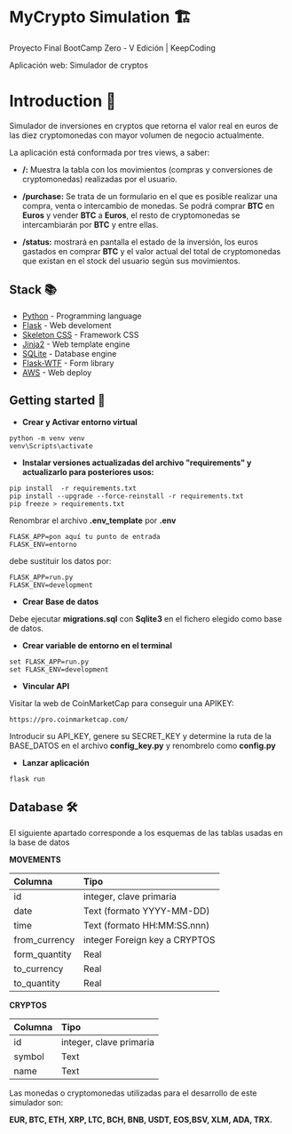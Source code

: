 # MyCrypto Simulation 🏗️

Proyecto Final BootCamp Zero - V Edición | KeepCoding

Aplicación web: Simulador de cryptos 

# Introduction 📃 

Simulador de inversiones en cryptos que retorna el valor real en euros de las
diez cryptomonedas con mayor volumen de negocio actualmente. 

La aplicación está conformada por tres views, a saber:

* **/:** Muestra la tabla con los movimientos (compras y conversiones de cryptomonedas) realizadas por el usuario.

* **/purchase:** Se trata de un formulario en el que es posible realizar una compra, venta o intercambio de monedas. Se podrá comprar **BTC** en **Euros** y vender **BTC** a **Euros**, el resto de cryptomonedas se intercambiarán por **BTC** y entre ellas.

* **/status:** mostrará en pantalla el estado de la inversión, los euros gastados en comprar **BTC** y el valor actual del total de cryptomonedas que existan en el stock del usuario según sus movimientos.


## Stack 📚

* [Python](https://www.python.org/) - Programming language
* [Flask](https://flask.palletsprojects.com/en/1.1.x/) - Web develoment
* [Skeleton CSS](http://getskeleton.com/) - Framework CSS
* [Jinja2](https://jinja.palletsprojects.com/en/2.11.x/) - Web template engine
* [SQLite](https://www.sqlite.org/index.html) - Database engine
* [Flask-WTF](https://flask-wtf.readthedocs.io/en/stable/) - Form library
* [AWS](https://aws.amazon.com/es/) - Web deploy

## Getting started 🏁

* **Crear y Activar entorno virtual**
```
python -m venv venv 
venv\Scripts\activate
```
* **Instalar versiones actualizadas del archivo "requirements" y actualizarlo para posteriores usos:**
```
pip install  -r requirements.txt
pip install --upgrade --force-reinstall -r requirements.txt
pip freeze > requirements.txt
```
Renombrar el archivo **.env_template** por **.env**
```
FLASK_APP=pon aquí tu punto de entrada
FLASK_ENV=entorno
```
debe sustituir los datos por:
```
FLASK_APP=run.py
FLASK_ENV=development
```
* **Crear Base de datos**

Debe ejecutar **migrations.sql** con **Sqlite3** en el fichero elegido como base de datos.

* **Crear variable de entorno en el terminal**
```
set FLASK_APP=run.py
set FLASK_ENV=development
```
*  **Vincular API**

Visitar la web de CoinMarketCap para conseguir una APIKEY:
```
https://pro.coinmarketcap.com/
```
Introducir su API_KEY, genere su SECRET_KEY y determine la ruta de la BASE_DATOS en el archivo **config_key.py** y renombrelo como **config.py** 

* **Lanzar aplicación**
```
flask run
```
## Database 🛠️

El siguiente apartado corresponde a los esquemas de las tablas usadas en la base de datos

**MOVEMENTS**

| Columna | Tipo |
|     :---      |   :---   |
| id | integer, clave primaria |
| date | Text (formato YYYY-MM-DD) |
| time | Text (formato HH:MM:SS.nnn) |
| from_currency | integer Foreign key a CRYPTOS |
| form_quantity| Real |
| to_currency|Real |
| to_quantity|Real |

**CRYPTOS**

| Columna | Tipo |
|     :---      |   :---   |
| id | integer, clave primaria |
| symbol | Text |
| name | Text |

Las monedas o cryptomonedas utilizadas para el desarrollo de este simulador son: 

**EUR, BTC, ETH, XRP, LTC, BCH, BNB, USDT, EOS,BSV, XLM, ADA, TRX.**
